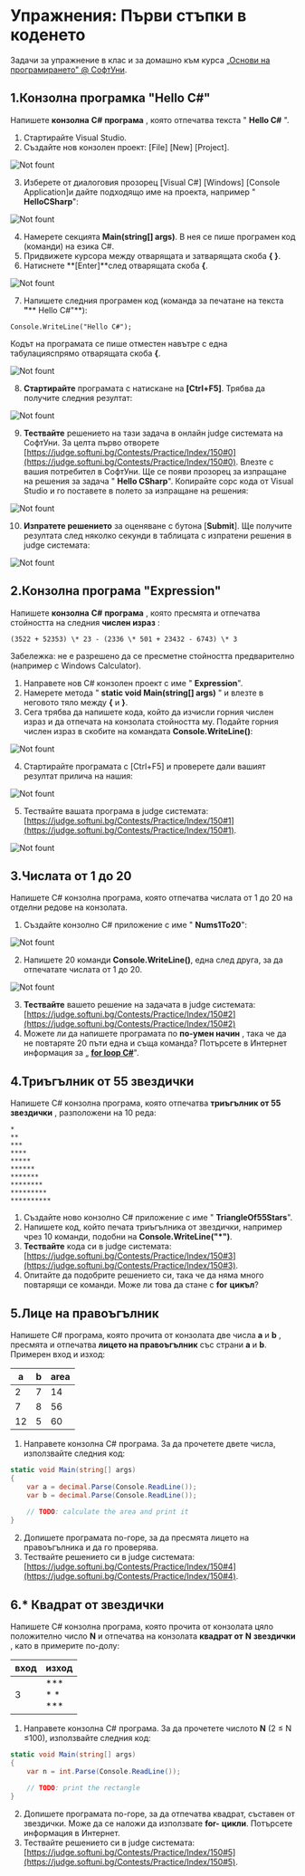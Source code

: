 ﻿# Упражнения: Първи стъпки в коденето

Задачи за упражнение в клас и за домашно към курса [„Основи на програмирането&quot; @ СофтУни](https://softuni.bg/courses/programming-basics).

## 1.Конзолна програмка &quot;Hello C#&quot;

Напишете **конзолна**  **C#**  **програма** , която отпечатва текста &quot; **Hello C#** &quot;.

1. Стартирайте Visual Studio.
2. Създайте нов конзолен проект: [File] [New] [Project].

![Not fount](/Programming%20Basic%20-%20September%202017/source/35.PNG)

3. Изберете от диалоговия прозорец [Visual C#] [Windows] [Console Application]и дайте подходящо име на проекта, например &quot; **HelloCSharp**&quot;:

![Not fount](/Programming%20Basics/Exercises/images/36.PNG)

4. Намерете секцията **Main(string[] args)**. В нея се пише програмен код (команди) на езика C#.
5. Придвижете курсора между отварящата и затварящата скоба **{ }**.
6. Натиснете **[Enter]**след отварящата скоба **{**.

![Not fount](/Programming%20Basic%20-%20September%202017/source/37.PNG)

7. Напишете следния програмен код (команда за печатане на текста **&quot;**** Hello C#&quot;**):

``` Console.WriteLine("Hello C#"); ```

Кодът на програмата се пише отместен навътре с една табулацияспрямо отварящата скоба **{**.

![Not fount](/Programming%20Basic%20-%20September%202017/source/38.PNG)

8. **Стартирайте** програмата с натискане на **[Ctrl+F5]**. Трябва да получите следния резултат:

![Not fount](/Programming%20Basic%20-%20September%202017/source/39.PNG)
 
9. **Тествайте** решението на тази задача в онлайн judge системата на СофтУни. За целта първо отворете [https://judge.softuni.bg/Contests/Practice/Index/150#0](https://judge.softuni.bg/Contests/Practice/Index/150#0). Влезте с вашия потребител в СофтУни. Ще се появи прозорец за изпращане на решения за задача &quot; **Hello CSharp**&quot;. Копирайте сорс кода от Visual Studio и го поставете в полето за изпращане на решения:

![Not fount](/Programming%20Basic%20-%20September%202017/source/40.PNG)

10. **Изпратете решението** за оценяване с бутона [**Submit**]. Ще получите резултата след няколко секунди в таблицата с изпратени решения в judge системата:

![Not fount](/Programming%20Basic%20-%20September%202017/source/41.PNG)

## 2.Конзолна програма &quot;Expression&quot;

Напишете **конзолна**  **C#**  **програма** , която пресмята и отпечатва стойността на следния **числен израз** :

``` (3522 + 52353) \* 23 - (2336 \* 501 + 23432 - 6743) \* 3 ```

Забележка: не е разрешено да се пресметне стойността предварително (например с Windows Calculator).

1. Направете нов C# конзолен проект с име &quot; **Expression**&quot;.
2. Намерете метода &quot; **static void Main(string[] args)** &quot; и влезте в неговото тяло между **{** и **}**.
3. Сега трябва да напишете кода, който да изчисли горния числен израз и да отпечата на конзолата стойността му. Подайте горния числен израз в скобите на командата **Console.WriteLine()**:

![Not fount](/Programming%20Basic%20-%20September%202017/source/42.PNG)
 
4. Стартирайте програмата с [Ctrl+F5] и проверете дали вашият резултат прилича на нашия:

![Not fount](/Programming%20Basic%20-%20September%202017/source/43.PNG)

5. Тествайте вашата програма в judge системата: [https://judge.softuni.bg/Contests/Practice/Index/150#1](https://judge.softuni.bg/Contests/Practice/Index/150#1).

![Not fount](/Programming%20Basic%20-%20September%202017/source/44.PNG)

## 3.Числата от 1 до 20

Напишете C# конзолна програма, която отпечатва числата от 1 до 20 на отделни редове на конзолата.

1. Създайте конзолно C# приложение с име &quot; **Nums1To20**&quot;:

![Not fount](/Programming%20Basic%20-%20September%202017/source/45.PNG)
 
2. Напишете 20 команди **Console.WriteLine()**, една след друга, за да отпечатате числата от 1 до 20.

![Not fount](/Programming%20Basic%20-%20September%202017/source/46.PNG)
 
3. **Тествайте** вашето решение на задачата в judge системата: [https://judge.softuni.bg/Contests/Practice/Index/150#2](https://judge.softuni.bg/Contests/Practice/Index/150#2)
4. Можете ли да напишете програмата по **по-умен начин** , така че да не повтаряте 20 пъти една и съща команда? Потърсете в Интернет информация за „ [**for loop C#**](https://www.google.com/search?q=for+loop+C%23)&quot;.

## 4.Триъгълник от 55 звездички

Напишете C# конзолна програма, която отпечатва **триъгълник от 55 звездички** , разположени на 10 реда:

```
*
**
***
****
*****
******
*******
********
*********
**********
```

1. Създайте ново конзолно C# приложение с име &quot; **TriangleOf55Stars**&quot;.
2. Напишете код, който печата триъгълника от звездички, например чрез 10 команди, подобни на **Console.WriteLine(&quot;\*&quot;)**.
3. **Тествайте** кода си в judge системата: [https://judge.softuni.bg/Contests/Practice/Index/150#3](https://judge.softuni.bg/Contests/Practice/Index/150#3).
4. Опитайте да подобрите решението си, така че да няма много повтарящи се команди. Може ли това да стане с **for**  **цикъл**?

## 5.Лице на правоъгълник

Напишете C# програма, която прочита от конзолата две числа **a** и **b** , пресмята и отпечатва **лицето на правоъгълник** със страни **a** и **b**. Примерен вход и изход:

| **a** | **b** | **area** |
| --- | --- | --- |
| 2 | 7 | 14 |
| 7 | 8 | 56 |
| 12 | 5 | 60 |

1. Направете конзолна C# програма. За да прочетете двете числа, използвайте следния код:

```csharp
static void Main(string[] args)
{
    var a = decimal.Parse(Console.ReadLine());
    var b = decimal.Parse(Console.ReadLine());
            
    // TODO: calculate the area and print it
}
```

2. Допишете програмата по-горе, за да пресмята лицето на правоъгълника и да го проверява.
3. Тествайте решението си в judge системата: [https://judge.softuni.bg/Contests/Practice/Index/150#4](https://judge.softuni.bg/Contests/Practice/Index/150#4).

## 6.\* Квадрат от звездички

Напишете C# конзолна програма, която прочита от конзолата цяло положително число **N** и отпечатва на конзолата **квадрат от**  **N**  **звездички** , като в примерите по-долу:

| **вход** | **изход** |
| --- | --- |
| 3 | *** <br/>  * * <br/> *** |

1. Направете конзолна C# програма. За да прочетете числото **N** (2 ≤ N ≤100), използвайте следния код:

```csharp
static void Main(string[] args)
{
    var n = int.Parse(Console.ReadLine());
            
    // TODO: print the rectangle
}
```

2. Допишете програмата по-горе, за да отпечатва квадрат, съставен от звездички. Може да се наложи да използвате **for-** **цикли**. Потърсете информация в Интернет.
3. Тествайте решението си в judge системата: [https://judge.softuni.bg/Contests/Practice/Index/150#5](https://judge.softuni.bg/Contests/Practice/Index/150#5).